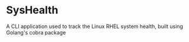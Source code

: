 # SysHealth
A CLI application used to track the Linux RHEL system health, built using Golang's cobra package
